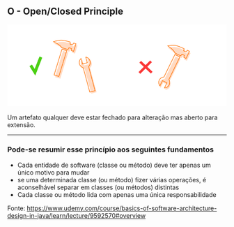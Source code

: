 ## O - Open/Closed Principle
![Martelo e chave juntos](imagens/single-responsibility-principle.png)

Um artefato qualquer deve estar fechado para alteração mas aberto para extensão.


---------------
### Pode-se resumir esse princípio aos seguintes fundamentos

 - Cada entidade de software (classe ou método) deve ter apenas um único motivo para mudar
 - se uma determinada classe (ou método) fizer várias operações, é aconselhável separar em classes (ou métodos) distintas
 - Cada classe ou método lida com apenas uma única responsabilidade
 

Fonte: https://www.udemy.com/course/basics-of-software-architecture-design-in-java/learn/lecture/9592570#overview

